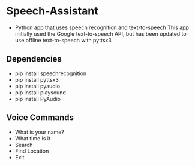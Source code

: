 # Speech-Assistant
- Python app that uses speech recognition and text-to-speech This app initially used the Google text-to-speech API, but has been updated to use offline text-to-speech with pyttsx3
## Dependencies
- pip install speechrecognition
- pip install pyttsx3
- pip install pyaudio
- pip install playsound
- pip install PyAudio

## Voice Commands
- What is your name?
- What time is it
- Search
- Find Location
- Exit

